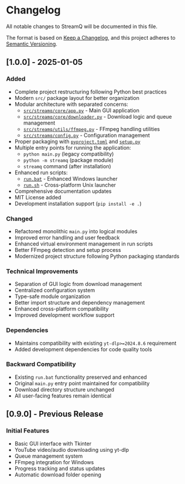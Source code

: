 # Changelog

All notable changes to StreamQ will be documented in this file.

The format is based on [Keep a Changelog](https://keepachangelog.com/en/1.0.0/),
and this project adheres to [Semantic Versioning](https://semver.org/spec/v2.0.0.html).

## [1.0.0] - 2025-01-05

### Added
- Complete project restructuring following Python best practices
- Modern `src/` package layout for better organization
- Modular architecture with separated concerns:
  - [`src/streamq/core/app.py`](src/streamq/core/app.py) - Main GUI application
  - [`src/streamq/core/downloader.py`](src/streamq/core/downloader.py) - Download logic and queue management
  - [`src/streamq/utils/ffmpeg.py`](src/streamq/utils/ffmpeg.py) - FFmpeg handling utilities
  - [`src/streamq/config.py`](src/streamq/config.py) - Configuration management
- Proper packaging with [`pyproject.toml`](pyproject.toml) and [`setup.py`](setup.py)
- Multiple entry points for running the application:
  - `python main.py` (legacy compatibility)
  - `python -m streamq` (package module)
  - `streamq` command (after installation)
- Enhanced run scripts:
  - [`run.bat`](run.bat) - Enhanced Windows launcher
  - [`run.sh`](run.sh) - Cross-platform Unix launcher
- Comprehensive documentation updates
- MIT License added
- Development installation support (`pip install -e .`)

### Changed
- Refactored monolithic `main.py` into logical modules
- Improved error handling and user feedback
- Enhanced virtual environment management in run scripts
- Better FFmpeg detection and setup process
- Modernized project structure following Python packaging standards

### Technical Improvements
- Separation of GUI logic from download management
- Centralized configuration system
- Type-safe module organization
- Better import structure and dependency management
- Enhanced cross-platform compatibility
- Improved development workflow support

### Dependencies
- Maintains compatibility with existing `yt-dlp>=2024.8.6` requirement
- Added development dependencies for code quality tools

### Backward Compatibility
- Existing `run.bat` functionality preserved and enhanced
- Original `main.py` entry point maintained for compatibility
- Download directory structure unchanged
- All user-facing features remain identical

## [0.9.0] - Previous Release
### Initial Features
- Basic GUI interface with Tkinter
- YouTube video/audio downloading using yt-dlp
- Queue management system
- FFmpeg integration for Windows
- Progress tracking and status updates
- Automatic download folder opening
